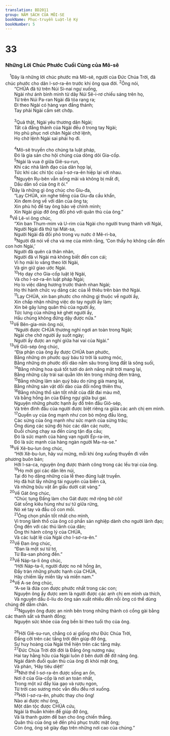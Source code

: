 ```yaml
---
translation: BD2011
group: NĂM SÁCH CỦA MÔI-SE
bookName: Phục-truyền Luật-lệ Ký 
bookNumber: 5
---
```


<div class="title"><h1>33</h1><h3>Những Lời Chúc Phước Cuối Cùng của Mô-sê</h3></div>
<span class="verse phu_33_1"> <sup>1</sup>Ðây là những lời chúc phước mà Mô-sê, người của Ðức Chúa Trời, đã chúc phước cho dân I-sơ-ra-ên trước khi ông qua đời. </span>
<span class="verse phu_33_2"><sup>2</sup>Ông nói,<br/>  “CHÚA đã từ trên Núi Si-nai ngự xuống,<br/>  Ngài như ánh bình minh từ dãy Núi Sê-i-rơ chiếu sáng trên họ,<br/>  Từ trên Núi Pa-ran Ngài đã tỏa rạng ra;<br/>  Ði theo Ngài có hàng vạn đấng thánh;<br/>  Tay phải Ngài cầm sét chớp. <br/><br/></span>
<span class="verse phu_33_3">  <sup>3</sup>Quả thật, Ngài yêu thương dân Ngài;<br/>  Tất cả đấng thánh của Ngài đều ở trong tay Ngài;<br/>  Họ phủ phục nơi chân Ngài chờ lệnh,<br/>  Họ chờ lệnh Ngài sai phái họ đi.<br/><br/></span>
<span class="verse phu_33_4">  <sup>4</sup>Mô-sê truyền cho chúng ta luật pháp,<br/>  Ðó là gia sản cho hội chúng của dòng dõi Gia-cốp.<br/></span>
<span class="verse phu_33_5">  <sup>5</sup>Ngài là vua ở giữa Giê-su-run, <br/>  Khi các nhà lãnh đạo của dân họp lại,<br/>  Tức khi các chi tộc của I-sơ-ra-ên hiệp lại với nhau.<br/></span>
<span class="verse phu_33_6">  <sup>6</sup>Nguyện Ru-bên vẫn sống mãi và không bị mất đi,<br/>  Dầu dân số của ông ít ỏi.”<br/></span>
<span class="verse phu_33_7"> <sup>7</sup>Ðây là những gì ông chúc cho Giu-đa,<br/>  “Lạy CHÚA, xin nghe tiếng của Giu-đa cầu khẩn,<br/>  Xin đem ông về với dân của ông ta;<br/>  Xin phù hộ để tay ông bảo vệ chính mình;<br/>  Xin Ngài giúp đỡ ông đối phó với quân thù của ông.”<br/></span>
<span class="verse phu_33_8"> <sup>8</sup>Về Lê-vi ông chúc,<br/>  “Xin ban Thum-mim và U-rim của Ngài cho người trung thành với Ngài,<br/>  Người Ngài đã thử tại Mát-sa,<br/>  Người Ngài đã đối phó trong vụ nước ở Mê-ri-ba,<br/></span>
<span class="verse phu_33_9">  <sup>9</sup>Người đã nói về cha và mẹ của mình rằng, ‘Con thấy họ không cần đến con hơn Ngài,’<br/>  Người đã quên cả thân nhân,<br/>  Người đã vì Ngài mà không biết đến con cái;<br/>  Vì họ mãi lo vâng theo lời Ngài,<br/>  Và gìn giữ giao ước Ngài.<br/></span>
<span class="verse phu_33_10">  <sup>10</sup>Họ dạy cho Gia-cốp luật lệ Ngài,<br/>  Và cho I-sơ-ra-ên luật pháp Ngài;<br/>  Họ lo việc dâng hương trước thánh nhan Ngài;<br/>  Họ thi hành chức vụ dâng các của lễ thiêu trên bàn thờ Ngài.<br/></span>
<span class="verse phu_33_11">  <sup>11</sup>Lạy CHÚA, xin ban phước cho những gì thuộc về người ấy,<br/>  Xin chấp nhận những việc do tay người ấy làm;<br/>  Xin bẻ gãy lưng quân thù của người ấy,<br/>  Tức lưng của những kẻ ghét người ấy,<br/>  Hầu chúng không đứng dậy được nữa.”<br/></span>
<span class="verse phu_33_12"> <sup>12</sup>Về Bên-gia-min ông nói,<br/>  “Người được CHÚA thương nghỉ ngơi an toàn trong Ngài;<br/>  Ngài che chở người ấy suốt ngày;<br/>  Người ấy được an nghỉ giữa hai vai của Ngài.” <br/></span>
<span class="verse phu_33_13"> <sup>13</sup>Về Giô-sép ông chúc,<br/>  “Ðịa phận của ông ấy được CHÚA ban phước,<br/>  Bằng những ơn phước quý báu từ trời là sương móc,<br/>  Bằng những ơn phước dồi dào nằm sâu trong lòng đất là sông suối,<br/></span>
<span class="verse phu_33_14">  <sup>14</sup>Bằng những hoa quả tốt tươi do ánh nắng mặt trời mang lại,<br/>  Bằng những cây trái sai quằn lớn lên trong những đêm trăng,<br/></span>
<span class="verse phu_33_15">  <sup>15</sup>Bằng những lâm sản quý báu do rừng già mang lại,<br/>  Bằng những sản vật dồi dào của đồi nổng thiên thu,<br/></span>
<span class="verse phu_33_16">  <sup>16</sup>Bằng những thổ sản tốt nhất của đất đai màu mỡ,<br/>  Và bằng hồng ân của Ðấng ngự giữa bụi gai.<br/>  Nguyện những phước hạnh ấy đổ trên đầu Giô-sép,<br/>  Và trên đỉnh đầu của người được biệt riêng ra giữa các anh chị em mình.<br/></span>
<span class="verse phu_33_17">  <sup>17</sup>Quyền uy của ông mạnh như con bò mộng đầu lòng,<br/>  Các sừng của ông mạnh như sức mạnh của sừng trâu;<br/>  Ông dùng các sừng đó húc các dân các nước,<br/>  Ðuổi chúng chạy xa đến cùng tận địa cầu;<br/>  Ðó là sức mạnh của hàng vạn người Ép-ra-im,<br/>  Ðó là sức mạnh của hàng ngàn người Ma-na-se.”<br/></span>
<span class="verse phu_33_18"> <sup>18</sup>Về Xê-bu-lun ông chúc,<br/>  “Hỡi Xê-bu-lun, hãy vui mừng, mỗi khi ông xuống thuyền đi viễn phương buôn bán;<br/>  Hỡi I-sa-ca, nguyện ông được thành công trong các lều trại của ông.<br/></span>
<span class="verse phu_33_19">  <sup>19</sup>Họ mời gọi các dân lên núi,<br/>  Tại đó họ dâng những của lễ theo đúng luật truyền. <br/>  Họ đã hút lấy những tài nguyên của biển cả,<br/>  Và những bửu vật ẩn giấu dưới cát vàng.”<br/></span>
<span class="verse phu_33_20"> <sup>20</sup>Về Gát ông chúc,<br/>  “Chúc tụng Ðấng làm cho Gát được mở rộng bờ cõi!<br/>  Gát sống kiêu hùng như sư tử giữa rừng,<br/>  Nó xé tay và đầu cổ con mồi.<br/></span>
<span class="verse phu_33_21">  <sup>21</sup>Ông chọn phần tốt nhất cho mình,<br/>  Vì trong lãnh thổ của ông có phần sản nghiệp dành cho người lãnh đạo;<br/>  Ông đến với các thủ lãnh của dân;<br/>  Ông thi hành công lý của CHÚA,<br/>  Và các luật lệ của Ngài cho I-sơ-ra-ên.”<br/></span>
<span class="verse phu_33_22"> <sup>22</sup>Về Ðan ông chúc,<br/>  “Ðan là một sư tử tơ,<br/>  Từ Ba-san phóng đến.”<br/></span>
<span class="verse phu_33_23"> <sup>23</sup>Về Náp-ta-li ông chúc,<br/>  “Hỡi Náp-ta-li, người được no nê hồng ân,<br/>  Ðầy tràn những phước hạnh của CHÚA,<br/>  Hãy chiếm lấy miền tây và miền nam.”<br/></span>
<span class="verse phu_33_24"> <sup>24</sup>Về A-se ông chúc,<br/>  “A-se là đứa con được phước nhất trong các con;<br/>  Nguyện ông ấy được xem là người được các anh chị em mình ưa thích,<br/>  Và nguyện dầu ô-liu do ông sản xuất nhiều đến nỗi ông có thể dùng chúng để dầm chân.<br/></span>
<span class="verse phu_33_25">  <sup>25</sup>Nguyện ông được an ninh bên trong những thành có cổng gài bằng các thanh sắt và thanh đồng;<br/>  Nguyện sức khỏe của ông bền bỉ theo tuổi thọ của ông.<br/><br/></span>
<span class="verse phu_33_26">  <sup>26</sup>Hỡi Giê-su-run, chẳng có ai giống như Ðức Chúa Trời,<br/>  Ðấng cỡi trên các tầng trời đến giúp đỡ ông,<br/>  Sự huy hoàng của Ngài thể hiện trên các tầng mây.<br/></span>
<span class="verse phu_33_27">  <sup>27</sup>Ðức Chúa Trời đời đời là Ðấng ông nương náu;<br/>  Hai tay hằng hữu của Ngài luôn ở bên dưới để đỡ nâng ông.<br/>  Ngài đánh đuổi quân thù của ông đi khỏi mặt ông,<br/>  Và phán, ‘Hãy tiêu diệt!’<br/></span>
<span class="verse phu_33_28">  <sup>28</sup>Nhờ thế I-sơ-ra-ên được sống an ổn,<br/>  Nơi ở của Gia-cốp là nơi an toàn nhất,<br/>  Trong một xứ đầy lúa gạo và rượu ngon,<br/>  Từ trời cao sương móc vẫn đều đều rơi xuống.<br/></span>
<span class="verse phu_33_29">  <sup>29</sup>Hỡi I-sơ-ra-ên, phước thay cho ông!<br/>  Nào ai được như ông,<br/>  Một dân tộc được CHÚA cứu,<br/>  Ngài là thuẫn khiên để giúp đỡ ông,<br/>  Và là thanh gươm để ban cho ông chiến thắng.<br/>  Quân thù của ông sẽ đến phủ phục trước mặt ông;<br/>  Còn ông, ông sẽ giày đạp trên những nơi cao của chúng.”<br/></span>
